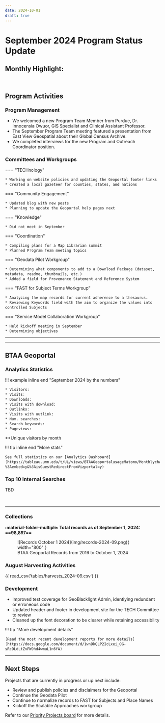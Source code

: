 ```yaml
---
date: 2024-10-01
draft: true
---
```


# September 2024 Program Status Update

## Monthly Highlight: 

<br clear="left"/>

<!-- more -->






## Program Activities

### Program Management

* We welcomed a new Program Team Member from Purdue, Dr. Innocensia Owuor, GIS Specialist and Clinical Assistant Professor.
* The September Program Team meeting featured a presentation from East View Geospatial about their Global Census Archive.
* We completed interviews for the new Program and Outreach Coordinator position.


### Committees and Workgroups

<div class="grid" markdown>

=== "TECHnology"

    * Working on website policies and updating the Geoportal footer links
    * Created a local gazeteer for counties, states, and nations


=== "Community Engagement"

    * Updated blog with new posts
    * Planning to update the Geoportal help pages next 

=== "Knowledge"

    * Did not meet in September

=== "Coordination"

	* Compiling plans for a Map Librarian summit
	* Planned Program Team meeting topics

</div>

<div class="grid" markdown>

=== "Geodata Pilot Workgroup"

	* Determining what components to add to a Download Package (dataset, metadata, readme, thumbnails, etc.)
	* Added a field for Provenance Statement and Reference System

=== "FAST for Subject Terms Workgroup"

	* Analyzing the map records for current adherence to a thesaurus.
	* Reviewing Keywords field with the aim to organize the values into controlled Subjects

=== "Service Model Collaboration Workgroup"

	* Held kickoff meeting in September
	* Determining objectives	
	
	
</div>
<hr>


----

## BTAA Geoportal 

### Analytics Statistics

!!! example inline end "September 2024 by the numbers"

    * Visitors:	
    * Visits: 
    * Downloads:	 
    * Visits with download:	
    * Outlinks: 
    * Visits with outlink: 
    * Num. searches: 
    * Search keywords: 
    * Pageviews: 


**Unique visitors by month
<!--**![](img/2024-09-monthly-users.png){ width="600" }
-->

!!! tip inline end "More stats"

    See full statistics on our [Analytics Dashboard](https://tableau.umn.edu/t/UL/views/BTAAGeoportalusageMatomo/Monthlycharts?%3Aembed=y&%3AisGuestRedirectFromVizportal=y)

### Top 10 Internal Searches

TBD

<br clear="left"/>

---

### Collections

**:material-folder-multiple: Total records as of September 1, 2024: ==98,897==**

<figure markdown="span">
  ![Records October 1 2024](img/records-2024-09.png){ width="800" }
  <figcaption>BTAA Geoportal Records from 2016 to 
October 1, 2024</figcaption>
</figure>


### August Harvesting Activities

{{ read_csv('tables/harvests_2024-09.csv') }}

### Development

* Improved test coverage for GeoBlacklight Admin, identiying redundant or erroneous code
* Updated header and footer in development site for the TECH Committee to review
* Cleaned up the font decoration to be clearer while retaining accessibility


!!! tip "More development details"

	[Read the most recent development reports for more details](https://docs.google.com/document/d/1wnDkQLP2IcLxei_OG-sRcDLdLtZvFW9hd4wmuL1n6fA)

 
---

## Next Steps

Projects that are currently in progress or up next include:

* Review and publish policies and disclaimers for the Geoportal
* Continue the Geodata Pilot
* Continue to normalize records to FAST for Subjects and Place Names
* Kickoff the Scalable Approaches workgroup

Refer to our [Priority Projects board](https://github.com/orgs/geobtaa/projects/22/views/5) for more details.

